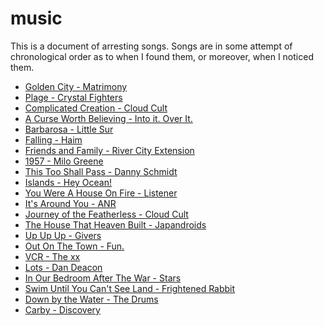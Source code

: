 music
======
This is a document of arresting songs. Songs are in some attempt of chronological order as to when I found them, or moreover, when I noticed them.

* [Golden City - Matrimony](http://open.spotify.com/track/1aOFpymjhAw8M2eyM9QZ83)
* [Plage - Crystal Fighters](http://open.spotify.com/track/71GqP05AEkzTSSKbNx6HAR)
* [Complicated Creation - Cloud Cult](http://open.spotify.com/track/0Yqxl7EG9sI9vAtN3TGFL3)
* [A Curse Worth Believing - Into it. Over It.](http://open.spotify.com/track/6pSiJQ6E8v0U9OA2MlNDFG)
* [Barbarosa - Little Sur](http://open.spotify.com/track/4juYi2NpaQ3VQqEmuJVhzn)
* [Falling - Haim](http://open.spotify.com/track/5wL742yBgvtbw1IibA3FMJ)
* [Friends and Family - River City Extension](http://open.spotify.com/track/3oHKra46Z5ioiPE8FG04cJ)
* [1957 - Milo Greene](http://open.spotify.com/track/08cXy6KUizaAelYXtcew3w)
* [This Too Shall Pass - Danny Schmidt](http://open.spotify.com/track/3ZHdUTURQRucGdzVXeDpsU)
* [Islands - Hey Ocean!](http://open.spotify.com/track/6QejNKLkSVY4Kqt3w5numd)
* [You Were A House On Fire - Listener](http://open.spotify.com/track/6AAPXkcmhM6RH7lhzYo99r)
* [It's Around You - ANR](http://open.spotify.com/track/1KiwKh6vtYkFAuOmbsbCLb)
* [Journey of the Featherless - Cloud Cult](http://open.spotify.com/track/6IcPYZlNdWHSDPqWUbhEHi)
* [The House That Heaven Built - Japandroids](http://open.spotify.com/track/2dcmQJCw1INGn7yR2KHx0U)
* [Up Up Up - Givers](http://open.spotify.com/track/3QnLSwpsMgFRBhswQ0Kv4u)
* [Out On The Town - Fun.](http://open.spotify.com/track/23wTcSwRHu8E513oeri4xK)
* [VCR - The xx](http://open.spotify.com/track/4vU90MimdQpV2e1wPi1ljJ)
* [Lots - Dan Deacon](http://open.spotify.com/track/2kdyX6AyUNwtGsLbAET1Sc)
* [In Our Bedroom After The War - Stars](http://open.spotify.com/track/4iwHEbB8uAWqv6HmwYvnfo)
* [Swim Until You Can't See Land - Frightened Rabbit](http://open.spotify.com/track/3QPpaGoNcvZfcp4kcsXrYU)
* [Down by the Water - The Drums](http://open.spotify.com/track/1arN9u9qSFY6FJkbUkKKHq)
* [Carby - Discovery](http://open.spotify.com/track/1Woix8PPwCsKjSxeNFcoax)
